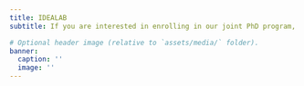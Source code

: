 ```yaml
---
title: IDEALAB
subtitle: If you are interested in enrolling in our joint PhD program, the International Doctorate for Experimental Approaches to Language and Brain (IDEALAB), please check out the following link (https://phd-idealab.com/) and contact Lisi Beyersmann directly should you have any questions.

# Optional header image (relative to `assets/media/` folder).
banner:
  caption: ''
  image: ''
---
```


